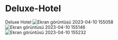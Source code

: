 # Deluxe-Hotel
Deluxe Hotel
![Ekran görüntüsü 2023-04-10 155058](https://user-images.githubusercontent.com/54941922/230905159-e37847c3-83ae-4a60-9687-4e6d6cf9aef7.png)
![Ekran görüntüsü 2023-04-10 155146](https://user-images.githubusercontent.com/54941922/230905162-8e354a95-5192-408b-a82f-89f992235c89.png)
![Ekran görüntüsü 2023-04-10 155232](https://user-images.githubusercontent.com/54941922/230905169-5d071f67-0601-417d-a47d-51dfdea10c34.png)
